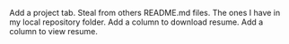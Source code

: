 Add a project tab.
Steal from others README.md files. The ones I have in my local repository folder.
Add a column to download resume.
Add a column to view resume.
